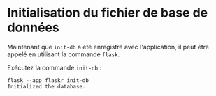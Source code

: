 # Initialisation du fichier de base de données

Maintenant que `init-db` a été enregistré avec l'application, il peut être appelé en utilisant la commande `flask`.

Exécutez la commande `init-db` :

```shell
flask --app flaskr init-db
Initialized the database.
```
